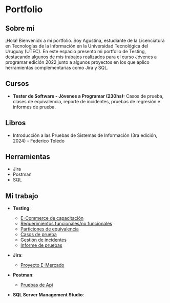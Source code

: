 # Portfolio
## Sobre mí
¡Hola! Bienvenidx a mi portfolio. Soy Agustina, estudiante de la Licenciatura en Tecnologías de la Información en la Universidad Tecnológica del Uruguay (UTEC).
En este espacio presento mi portfolio de Testing, destacando algunos de mis trabajos realizados para el curso Jóvenes a programar edición 2022 junto a algunos proyectos en los que aplico herramientas complementarias como Jira y SQL. 

## Cursos
* **Tester de Software - Jóvenes a Programar (230hs):** 
Casos de prueba, clases de equivalencia, reporte de incidentes, pruebas de regresión e informes de prueba.

## Libros
* Introducción a las Pruebas de Sistemas de Información (3ra edición, 2024) - Federico Toledo
  
## Herramientas
* Jira
* Postman
* SQL
  
## Mi trabajo
* **Testing**:
  * [E-Commerce de capacitación](https://japceibal.github.io/e-mercado-TESTING/index.html)
  * [Requerimientos funcionales/no funcionales](https://drive.google.com/file/d/1mvAi0AxNTIzqtmtW1kMfkGmrmeB_sR35/view?usp=drive_link)
  * [Particiones de equivalencia](https://docs.google.com/spreadsheets/d/1TmCdA6rjQYFIzqWZc6W6LKU-TRtHzJCNRM7CKV68vxg/edit?gid=119180606#gid=119180606)
  * [Casos de prueba](https://docs.google.com/spreadsheets/d/1xQynF02ZDBz-nKh1kdPjzk7NlnPmuC8v/edit?gid=888962955#gid=888962955)
  * [Gestión de incidentes](https://docs.google.com/spreadsheets/d/1wYRSsDtDVJfgzhHtqcR1av8zLpqmoaIY/edit?gid=1289981371#gid=1289981371)
  * [Informe de pruebas](https://drive.google.com/file/d/1lH4gGiN-nXqnNHTcjGWYMGr0qq1L4pVf/view?usp=drive_link)

* **Jira**:
  * [Proyecto E-Mercado](https://asanes.atlassian.net/jira/software/projects/EM/boards/3/backlog?epics=visible&atlOrigin=eyJpIjoiODZkNDJiYjQ4MDBiNDk0N2JmOTc1N2YyNGNkYjNhYmIiLCJwIjoiaiJ9)
 
* **Postman**:
  * [Pruebas de Api](https://web.postman.co/workspace/Pr%25C3%25A1ctica-1~e07f030b-b6d4-4886-8933-7e71ec1d6f17/collection/43029111-ca215b91-9b0b-41f2-ae88-36dbcd1447d8)
  

* **SQL Server Management Studio**:

